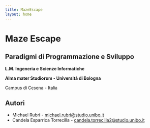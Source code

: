 ```yaml
---
title: MazeEscape
layout: home
---
```


# Maze Escape

## Paradigmi di Programmazione e Sviluppo

**L.M. Ingeneria e Scienze Informatiche**

**Alma mater Studiorum - Università di Bologna**

Campus di Cesena - Italia

## Autori
- Michael Rubri - [michael.rubri@studio.unibo.it](mailto:michael.rubri@studio.unibo.it)
- Candela Esparrica Torrecilla - [candela.torrecilla2@studio.unibo.it](mailto:candela.torrecilla2@studio.unibo.it)
